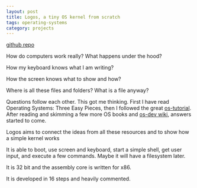 ```yaml
---
layout: post
title: Logos, a tiny OS kernel from scratch
tags: operating-systems 
category: projects
---
```


[github repo](https://github.com/selimslab/logos)

How do computers work really? What happens under the hood? 

How my keyboard knows what I am writing? 

How the screen knows what to show and how? 

Where is all these files and folders? What is a file anyway?  

Questions follow each other. This got me thinking. First I have read  Operating Systems: Three Easy Pieces, then I followed the great [os-tutorial](https://github.com/cfenollosa/os-tutorial). After reading and skimming a few more OS books and [os-dev wiki](https://wiki.osdev.org/Main_Page), answers started to come. 


Logos aims to connect the ideas from all these resources and to show how a simple kernel works   

It is able to boot, use screen and keyboard, start a simple shell, get user input, and execute a few commands. Maybe it will have a filesystem later. 

It is 32 bit and the assembly core is written for x86. 

It is developed in 16 steps and heavily commented. 